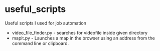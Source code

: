 # useful_scripts

Useful scripts I used for job automation

- video_file_finder.py - searches for videofile inside given directory
- mapit.py - Launches a map in the browser using an address from the command line or clipboard.
